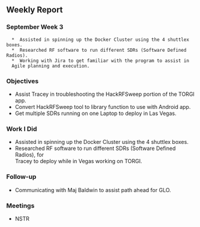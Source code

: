 ## Weekly Report

### September Week 3

      *  Assisted in spinning up the Docker Cluster using the 4 shuttlex boxes.
      *  Researched RF software to run different SDRs (Software Defined Radios).
      *  Working with Jira to get familiar with the program to assist in
      Agile planning and execution.

### Objectives
  -  Assist Tracey in troubleshooting the HackRFSweep portion of the TORGI app.
  -  Convert HackRFSweep tool to library function to use with Android app.
  -  Get multiple SDRs running on one Laptop to deploy in Las Vegas.

### Work I Did
  -  Assisted in spinning up the Docker Cluster using the 4 shuttlex boxes.
  -  Researched RF software to run different SDRs (Software Defined Radios), for 
  <br/>Tracey to deploy while in Vegas working on TORGI.

### Follow-up
  -  Communicating with Maj Baldwin to assist path ahead for GLO.

### Meetings
  -  NSTR
